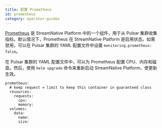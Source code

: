 ```yaml
---
title: 配置 Prometheus
id: prometheus
category: operator-guides
---
```


[Prometheus](https://prometheus.io) 是 StreamNative Platform 中的一个组件，用于从 Pulsar 集群收集指标。默认情况下，Prometheus 在 StreamNative Platform 是启用状态。如需禁用，可以在 Pulsar 集群的 YAML 配置文件中设置 `monitoring.prometheus: false`。

在 Pulsar 集群的 YAML 配置文件中，可以为 Prometheus 配置 CPU、内存和磁盘。然后，使用 `helm upgrade` 命令来重新启动 StreamNative Platform，使更新生效。

```
prometheus:
  # keep request = limit to keep this container in guaranteed class
  resources:
    requests:
      cpu: 
      memory: 
  volumes:
    data:
      name: 
      size: 
```
